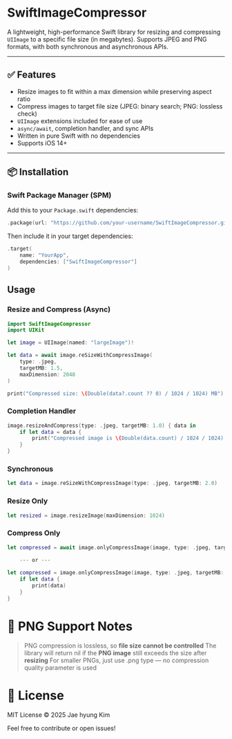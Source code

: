 
# SwiftImageCompressor

A lightweight, high-performance Swift library for resizing and compressing `UIImage` to a specific file size (in megabytes).
Supports JPEG and PNG formats, with both synchronous and asynchronous APIs.

---

## ✅ Features

- Resize images to fit within a max dimension while preserving aspect ratio
- Compress images to target file size (JPEG: binary search; PNG: lossless check)
- `UIImage` extensions included for ease of use
- `async/await`, completion handler, and sync APIs
- Written in pure Swift with no dependencies
- Supports iOS 14+

---

## 📦 Installation

### Swift Package Manager (SPM)

Add this to your `Package.swift` dependencies:

```swift
.package(url: "https://github.com/your-username/SwiftImageCompressor.git", from: "0.0.2")
```

Then include it in your target dependencies:

```swift
.target(
    name: "YourApp",
    dependencies: ["SwiftImageCompressor"]
)
```

## Usage

###  Resize and Compress (Async)

```swift
import SwiftImageCompressor
import UIKit

let image = UIImage(named: "largeImage")!

let data = await image.reSizeWithCompressImage(
    type: .jpeg,
    targetMB: 1.5,
    maxDimension: 2048
)

print("Compressed size: \(Double(data?.count ?? 0) / 1024 / 1024) MB")
```

### Completion Handler

```swift
image.resizeAndCompress(type: .jpeg, targetMB: 1.0) { data in
    if let data = data {
        print("Compressed image is \(Double(data.count) / 1024 / 1024) MB")
    }
}
```

### Synchronous

```swift
let data = image.reSizeWithCompressImage(type: .jpeg, targetMB: 2.0)
```

### Resize Only
```swift
let resized = image.resizeImage(maxDimension: 1024)
```

### Compress Only
```swift
let compressed = await image.onlyCompressImage(image, type: .jpeg, targetMB: want)

    --- or ---
    
let compressed = image.onlyCompressImage(image, type: .jpeg, targetMB: want) { data in
    if let data {
        print(data)
    }
}
```

# 📌 PNG Support Notes
> PNG compression is lossless, so **file size cannot be controlled**
> The library will return nil if the **PNG image** still exceeds the size after **resizing**
> For smaller PNGs, just use .png type — no compression quality parameter is used

# 📄 License
MIT License © 2025 Jae hyung Kim

Feel free to contribute or open issues!

